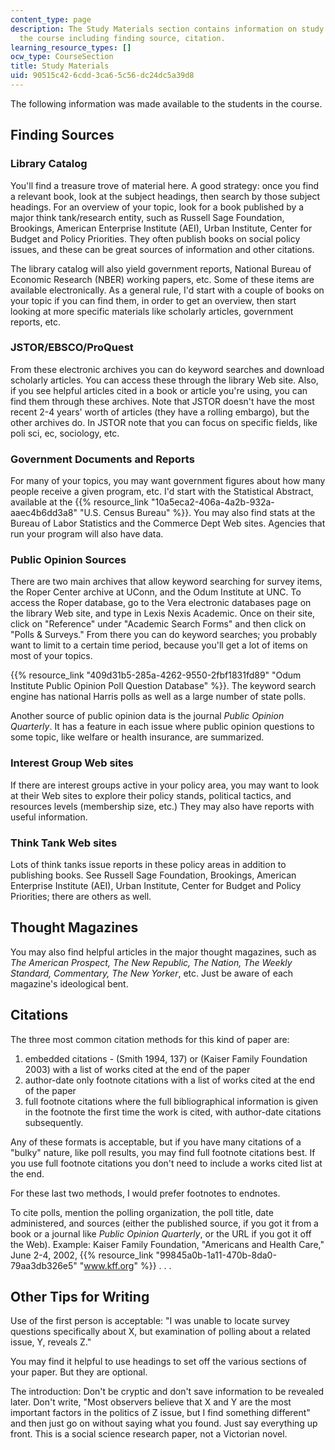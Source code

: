 ```yaml
---
content_type: page
description: The Study Materials section contains information on study material for
  the course including finding source, citation.
learning_resource_types: []
ocw_type: CourseSection
title: Study Materials
uid: 90515c42-6cdd-3ca6-5c56-dc24dc5a39d8
---
```


The following information was made available to the students in the course.

Finding Sources
---------------

### Library Catalog

You'll find a treasure trove of material here. A good strategy: once you find a relevant book, look at the subject headings, then search by those subject headings. For an overview of your topic, look for a book published by a major think tank/research entity, such as Russell Sage Foundation, Brookings, American Enterprise Institute (AEI), Urban Institute, Center for Budget and Policy Priorities. They often publish books on social policy issues, and these can be great sources of information and other citations.

The library catalog will also yield government reports, National Bureau of Economic Research (NBER) working papers, etc. Some of these items are available electronically. As a general rule, I'd start with a couple of books on your topic if you can find them, in order to get an overview, then start looking at more specific materials like scholarly articles, government reports, etc.

### JSTOR/EBSCO/ProQuest

From these electronic archives you can do keyword searches and download scholarly articles. You can access these through the library Web site. Also, if you see helpful articles cited in a book or article you're using, you can find them through these archives. Note that JSTOR doesn't have the most recent 2-4 years' worth of articles (they have a rolling embargo), but the other archives do. In JSTOR note that you can focus on specific fields, like poli sci, ec, sociology, etc.

### Government Documents and Reports

For many of your topics, you may want government figures about how many people receive a given program, etc. I'd start with the Statistical Abstract, available at the {{% resource_link "10a5eca2-406a-4a2b-932a-aaec4b6dd3a8" "U.S. Census Bureau" %}}. You may also find stats at the Bureau of Labor Statistics and the Commerce Dept Web sites. Agencies that run your program will also have data.

### Public Opinion Sources

There are two main archives that allow keyword searching for survey items, the Roper Center archive at UConn, and the Odum Institute at UNC. To access the Roper database, go to the Vera electronic databases page on the library Web site, and type in Lexis Nexis Academic. Once on their site, click on "Reference" under "Academic Search Forms" and then click on "Polls & Surveys." From there you can do keyword searches; you probably want to limit to a certain time period, because you'll get a lot of items on most of your topics.

{{% resource_link "409d31b5-285a-4262-9550-2fbf1831fd89" "Odum Institute Public Opinion Poll Question Database" %}}. The keyword search engine has national Harris polls as well as a large number of state polls.

Another source of public opinion data is the journal _Public Opinion Quarterly_. It has a feature in each issue where public opinion questions to some topic, like welfare or health insurance, are summarized.

### Interest Group Web sites

If there are interest groups active in your policy area, you may want to look at their Web sites to explore their policy stands, political tactics, and resources levels (membership size, etc.) They may also have reports with useful information.

### Think Tank Web sites

Lots of think tanks issue reports in these policy areas in addition to publishing books. See Russell Sage Foundation, Brookings, American Enterprise Institute (AEI), Urban Institute, Center for Budget and Policy Priorities; there are others as well.

Thought Magazines
-----------------

You may also find helpful articles in the major thought magazines, such as _The American Prospect, The New Republic, The Nation, The Weekly Standard, Commentary, The New Yorker_, etc. Just be aware of each magazine's ideological bent.

Citations
---------

The three most common citation methods for this kind of paper are:

1.  embedded citations - (Smith 1994, 137) or (Kaiser Family Foundation 2003) with a list of works cited at the end of the paper
2.  author-date only footnote citations with a list of works cited at the end of the paper
3.  full footnote citations where the full bibliographical information is given in the footnote the first time the work is cited, with author-date citations subsequently.

Any of these formats is acceptable, but if you have many citations of a "bulky" nature, like poll results, you may find full footnote citations best. If you use full footnote citations you don't need to include a works cited list at the end.

For these last two methods, I would prefer footnotes to endnotes.

To cite polls, mention the polling organization, the poll title, date administered, and sources (either the published source, if you got it from a book or a journal like _Public Opinion Quarterly_, or the URL if you got it off the Web). Example: Kaiser Family Foundation, "Americans and Health Care," June 2-4, 2002, {{% resource_link "99845a0b-1a11-470b-8da0-79aa3db326e5" "www.kff.org" %}} . . .

Other Tips for Writing
----------------------

Use of the first person is acceptable: "I was unable to locate survey questions specifically about X, but examination of polling about a related issue, Y, reveals Z."

You may find it helpful to use headings to set off the various sections of your paper. But they are optional.

The introduction: Don't be cryptic and don't save information to be revealed later. Don't write, "Most observers believe that X and Y are the most important factors in the politics of Z issue, but I find something different" and then just go on without saying what you found. Just say everything up front. This is a social science research paper, not a Victorian novel.